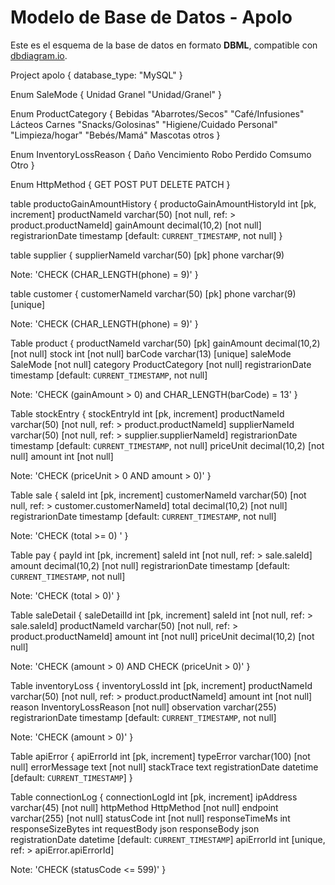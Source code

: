 # Modelo de Base de Datos - Apolo

Este es el esquema de la base de datos en formato **DBML**, compatible con [dbdiagram.io](https://dbdiagram.io/d).

Project apolo {
  database_type: "MySQL"
}

Enum SaleMode {
  Unidad
  Granel
  "Unidad/Granel"
}

Enum ProductCategory {
  Bebidas
  "Abarrotes/Secos"
  "Café/Infusiones"
  Lácteos
  Carnes
  "Snacks/Golosinas"
  "Higiene/Cuidado Personal"
  "Limpieza/hogar"
  "Bebés/Mamá"
  Mascotas
  otros
}

Enum InventoryLossReason {
  Daño
  Vencimiento
  Robo
  Perdido
  Comsumo
  Otro
}

Enum HttpMethod {
  GET
  POST
  PUT
  DELETE
  PATCH
}

table productoGainAmountHistory {
  productoGainAmountHistoryId int [pk, increment]
  productNameId varchar(50) [not null, ref: > product.productNameId]
  gainAmount decimal(10,2) [not null]
  registrarionDate timestamp [default: `CURRENT_TIMESTAMP`, not null]
}

table supplier {
  supplierNameId varchar(50) [pk]
  phone varchar(9)

  Note: 'CHECK (CHAR_LENGTH(phone) = 9)'
}

table customer {
  customerNameId varchar(50) [pk]
  phone varchar(9) [unique]

  Note: 'CHECK (CHAR_LENGTH(phone) = 9)'
}

Table product {
  productNameId varchar(50) [pk]
  gainAmount decimal(10,2) [not null]
  stock int [not null]
  barCode varchar(13) [unique]
  saleMode SaleMode [not null]
  category ProductCategory [not null]
  registrarionDate timestamp [default: `CURRENT_TIMESTAMP`, not null]
  
  Note: 'CHECK (gainAmount > 0) and CHAR_LENGTH(barCode) = 13'
}

Table stockEntry {
  stockEntryId int [pk, increment]
  productNameId varchar(50) [not null, ref: > product.productNameId]
  supplierNameId varchar(50) [not null, ref: > supplier.supplierNameId] 
  registrarionDate timestamp [default: `CURRENT_TIMESTAMP`, not null]
  priceUnit decimal(10,2) [not null]
  amount int [not null]

  Note: 'CHECK (priceUnit > 0 AND amount > 0)'
}

Table sale {
  saleId int [pk, increment]
  customerNameId varchar(50) [not null, ref: > customer.customerNameId]
  total decimal(10,2) [not null]
  registrarionDate timestamp [default: `CURRENT_TIMESTAMP`, not null]

  Note: 'CHECK (total >= 0) '
}

Table pay {
  payId int [pk, increment]
  saleId int [not null, ref: > sale.saleId]
  amount decimal(10,2) [not null]
  registrarionDate timestamp [default: `CURRENT_TIMESTAMP`, not null]

  Note: 'CHECK (total > 0)'
}

Table saleDetail {
  saleDetailId int [pk, increment]
  saleId int [not null, ref: > sale.saleId]
  productNameId varchar(50) [not null, ref: > product.productNameId]
  amount int [not null]
  priceUnit decimal(10,2) [not null]

  Note: 'CHECK (amount > 0) AND CHECK (priceUnit > 0)'
}

Table inventoryLoss {
  inventoryLossId int [pk, increment]
  productNameId varchar(50) [not null, ref: > product.productNameId]
  amount int [not null]
  reason InventoryLossReason [not null]
  observation varchar(255)
  registrarionDate timestamp [default: `CURRENT_TIMESTAMP`, not null]

  Note: 'CHECK (amount > 0)'
}

Table apiError {
  apiErrorId int [pk, increment]
  typeError varchar(100) [not null]
  errorMessage text [not null]
  stackTrace text
  registrationDate datetime [default: `CURRENT_TIMESTAMP`]
}

Table connectionLog {
  connectionLogId int [pk, increment]
  ipAddress varchar(45) [not null]
  httpMethod HttpMethod [not null]
  endpoint varchar(255) [not null]
  statusCode int [not null]
  responseTimeMs int
  responseSizeBytes int
  requestBody json
  responseBody json
  registrationDate datetime [default: `CURRENT_TIMESTAMP`]
  apiErrorId int [unique, ref: > apiError.apiErrorId]

  Note: 'CHECK (statusCode <= 599)'
}